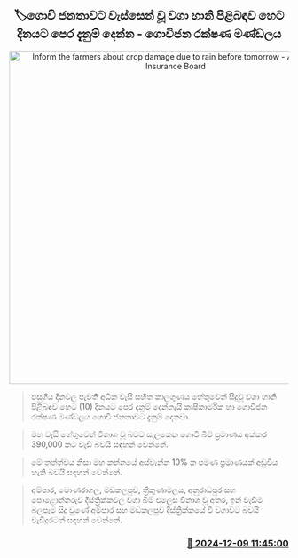 <p align='center'><b><h2 align='center' title='Inform the farmers about crop damage due to rain before tomorrow - Agriculture Insurance Board'>🏷ගොවි ජනතාව​ට වැස්සෙන් වූ වගා හානි පිළිබඳ​ව හෙට දිනයට පෙර දැනුම් දෙන්න - ගොවිජන රක්ෂණ මණ්ඩලය</h2></b></p>
<p align='center'><img src='https://helakuru.sgp1.cdn.digitaloceanspaces.com/esana/images/lib/govi-gatalu[1].jpg' width='600' alt='Inform the farmers about crop damage due to rain before tomorrow - Agriculture Insurance Board'></p>

> පසුගිය දිනවල පැවති අධික වැසි සහිත කාලගුණය හේතුවෙන් සිදුවූ වගා හානි පිළිබඳව හෙට (10) දිනයට පෙර දැනුම් දෙන්නැයි කෘෂිකාර්මික හා ගොවිජන රක්ෂණ මණ්ඩලය ගොවි ජනතාවට දැනුම් දෙනවා.

> මහ වැසි හේතුවෙන් විනාශ වූ බවට සැලකෙන ගොවි බිම් ප්‍රමාණය අක්කර 390,000 කට වැඩි බවයි සඳහන් වෙන්නේ.

> මේ තත්ත්වය නිසා මහ කන්නයේ අස්වැන්න 10% ක පමණ ප්‍රමාණයක් අඩුවිය හැකි බවයි සඳහන් වෙන්නේ.

> අම්පාර, මොණරාගල, මඩකලපුව, ත්‍රිකුණාමලය, අනුරාධපුර සහ පොළොන්නරුව දිස්ත්‍රික්කවල වගා බිම් එලෙස විනාශ වූ අතර, ඉන් වැඩිම බලපෑම සිදු වුණේ අම්පාර සහ මඩකලපුව දිස්ත්‍රික්කයේ වී වගාවට බවයි වැඩිදුරටත් සඳහන් වෙන්නේ.



<h3 align='right'><a href='https://www.helakuru.lk/esana/p/105748/'>📅 2024-12-09 11:45:00</a></h3>
